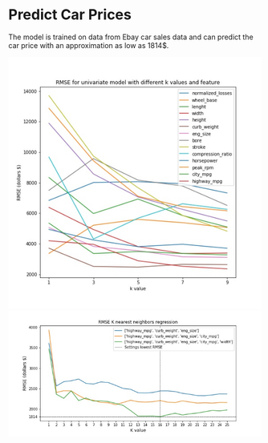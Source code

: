 # Predict Car Prices

The model is trained on data from Ebay car sales data and can predict the car price with an approximation as low as 1814$. 

![image](rmse_univariate.jpg)
![image](rmse_multivariate.jpg)
